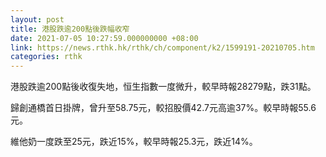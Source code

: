 ```yaml
---
layout: post
title: 港股跌逾200點後跌幅收窄
date: 2021-07-05 10:27:59.000000000 +08:00
link: https://news.rthk.hk/rthk/ch/component/k2/1599191-20210705.htm
categories: rthk
---
```


港股跌逾200點後收復失地，恒生指數一度微升，較早時報28279點，跌31點。

歸創通橋首日掛牌，曾升至58.75元，較招股價42.7元高逾37%。較早時報55.6元。

維他奶一度跌至25元，跌近15%，較早時報25.3元，跌近14%。
